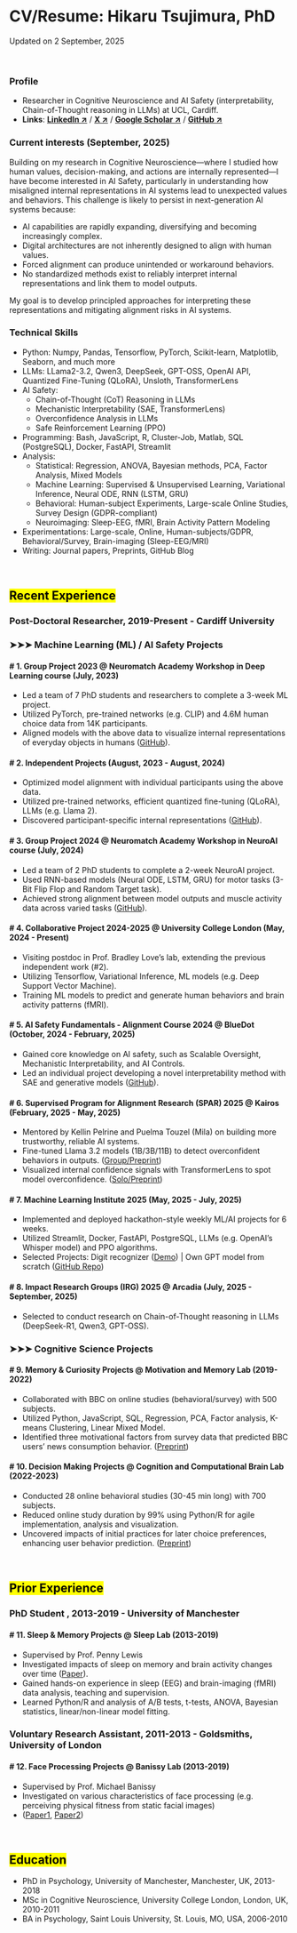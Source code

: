 # CV/Resume: Hikaru Tsujimura, PhD

Updated on 2 September, 2025

<br>

### Profile
- Researcher in Cognitive Neuroscience and AI Safety (interpretability, Chain-of-Thought reasoning in LLMs) at UCL, Cardiff.
- **Links**: [**LinkedIn ↗**](https://www.linkedin.com/in/hikaru-tsujimura/) / [**X ↗**](https://x.com/htsujimura) / [**Google Scholar ↗**](https://scholar.google.com/citations?user=3pa3V-kAAAAJ&hl=en) / [**GitHub ↗**](https://github.com/hiki-t)

### Current interests (September, 2025)

Building on my research in Cognitive Neuroscience—where I studied how human values, decision-making, and actions are internally represented—I have become interested in AI Safety, particularly in understanding how misaligned internal representations in AI systems lead to unexpected values and behaviors. This challenge is likely to persist in next-generation AI systems because:

- AI capabilities are rapidly expanding, diversifying and becoming increasingly complex.
- Digital architectures are not inherently designed to align with human values.
- Forced alignment can produce unintended or workaround behaviors.
- No standardized methods exist to reliably interpret internal representations and link them to model outputs.

My goal is to develop principled approaches for interpreting these representations and mitigating alignment risks in AI systems.

### Technical Skills
- Python: Numpy, Pandas, Tensorflow, PyTorch, Scikit-learn, Matplotlib, Seaborn, and much more
- LLMs: LLama2-3.2, Qwen3, DeepSeek, GPT-OSS, OpenAI API, Quantized Fine-Tuning (QLoRA), Unsloth, TransformerLens
- AI Safety:
  - Chain-of-Thought (CoT) Reasoning in LLMs
  - Mechanistic Interpretability (SAE, TransformerLens)
  - Overconfidence Analysis in LLMs
  - Safe Reinforcement Learning (PPO)
- Programming: Bash, JavaScript, R, Cluster-Job, Matlab, SQL (PostgreSQL), Docker, FastAPI, Streamlit
- Analysis:
  - Statistical: Regression, ANOVA, Bayesian methods, PCA, Factor Analysis, Mixed Models
  - Machine Learning: Supervised & Unsupervised Learning, Variational Inference, Neural ODE, RNN (LSTM, GRU)
  - Behavioral: Human-subject Experiments, Large-scale Online Studies, Survey Design (GDPR-compliant)
  - Neuroimaging: Sleep-EEG, fMRI, Brain Activity Pattern Modeling
- Experimentations: Large-scale, Online, Human-subjects/GDPR, Behavioral/Survey, Brain-imaging (Sleep-EEG/MRI)
- Writing: Journal papers, Preprints, GitHub Blog

<br>

## <mark>Recent Experience</mark>

### Post-Doctoral Researcher, 2019-Present - Cardiff University

### ➤➤➤ Machine Learning (ML) / AI Safety Projects

#### # 1. Group Project 2023 @ Neuromatch Academy Workshop in Deep Learning course (July, 2023)
- Led a team of 7 PhD students and researchers to complete a 3-week ML project.
- Utilized PyTorch, pre-trained networks (e.g. CLIP) and 4.6M human choice data from 14K participants.
- Aligned models with the above data to visualize internal representations of everyday objects in humans ([GitHub](https://github.com/hiki-t/NMA23_solo_project/blob/main/Neuromatch%20Academy%20-%20Presentation%20Part2%20GitHub.pdf)).

#### # 2. Independent Projects (August, 2023 - August, 2024)
- Optimized model alignment with individual participants using the above data.
- Utilized pre-trained networks, efficient quantized fine-tuning (QLoRA), LLMs (e.g. Llama 2).
- Discovered participant-specific internal representations ([GitHub](https://github.com/hiki-t/NMA23_solo_project/blob/main/Neuromatch%20Academy%20-%20Presentation%20Part2%20GitHub.pdf)).

#### # 3. Group Project 2024 @ Neuromatch Academy Workshop in NeuroAI course (July, 2024)
- Led a team of 2 PhD students to complete a 2-week NeuroAI project.
- Used RNN-based models (Neural ODE, LSTM, GRU) for motor tasks (3-Bit Flip Flop and Random Target task).
- Achieved strong alignment between model outputs and muscle activity data across varied tasks ([GitHub](https://github.com/hiki-t/NMA24_group_project/blob/main/Group%20Project%20Slide.pdf)).

#### # 4. Collaborative Project 2024-2025 @ University College London (May, 2024 - Present)
- Visiting postdoc in Prof. Bradley Love’s lab, extending the previous independent work (#2).
- Utilizing Tensorflow, Variational Inference, ML models (e.g. Deep Support Vector Machine).
- Training ML models to predict and generate human behaviors and brain activity patterns (fMRI).

#### # 5. AI Safety Fundamentals - Alignment Course 2024 @ BlueDot (October, 2024 - February, 2025)
- Gained core knowledge on AI safety, such as Scalable Oversight, Mechanistic Interpretability, and AI Controls.
- Led an individual project developing a novel interpretability method with SAE and generative models ([GitHub](https://hiki-t.github.io/aisf24_solo_project/intro.html)).

#### # 6. Supervised Program for Alignment Research (SPAR) 2025 @ Kairos (February, 2025 - May, 2025)
- Mentored by Kellin Pelrine and Puelma Touzel (Mila) on building more trustworthy, reliable AI systems.
- Fine-tuned Llama 3.2 models (1B/3B/11B) to detect overconfident behaviors in outputs. ([Group/Preprint](https://arxiv.org/pdf/2411.06528))
- Visualized internal confidence signals with TransformerLens to spot model overconfidence. ([Solo/Preprint](https://arxiv.org/pdf/2508.17182)) 

#### # 7. Machine Learning Institute 2025 (May, 2025 - July, 2025)
- Implemented and deployed hackathon-style weekly ML/AI projects for 6 weeks.
- Utilized Streamlit, Docker, FastAPI, PostgreSQL, LLMs (e.g. OpenAI’s Whisper model) and PPO algorithms.
- Selected Projects: Digit recognizer ([Demo](https://transformer-from-scratch-encoder-decoder-ctcloss.streamlit.app/
)) | Own GPT model from scratch ([GitHub Repo](https://github.com/hiki-t/gpt_model_from_scratch))

#### # 8. Impact Research Groups (IRG) 2025 @ Arcadia (July, 2025 - September, 2025)
- Selected to conduct research on Chain-of-Thought reasoning in LLMs (DeepSeek-R1, Qwen3, GPT-OSS).

### ➤➤➤ Cognitive Science Projects

#### # 9. Memory & Curiosity Projects @ Motivation and Memory Lab (2019-2022)
- Collaborated with BBC on online studies (behavioral/survey) with 500 subjects.
- Utilized Python, JavaScript, SQL, Regression, PCA, Factor analysis, K-means Clustering, Linear Mixed Model.
- Identified three motivational factors from survey data that predicted BBC users’ news consumption behavior. ([Preprint](https://osf.io/preprints/psyarxiv/avqwn_v1))

#### # 10. Decision Making Projects @ Cognition and Computational Brain Lab (2022-2023)
- Conducted 28 online behavioral studies (30-45 min long) with 700 subjects.
- Reduced online study duration by 99% using Python/R for agile implementation, analysis and visualization.
- Uncovered impacts of initial practices for later choice preferences, enhancing user behavior prediction. ([Preprint](https://osf.io/nc6tu/download))

<br>

## <mark>Prior Experience</mark>

### PhD Student , 2013-2019 - University of Manchester

#### # 11. Sleep & Memory Projects @ Sleep Lab (2013-2019)
- Supervised by Prof. Penny Lewis
- Investigated impacts of sleep on memory and brain activity changes over time ([Paper](https://www.sciencedirect.com/science/article/pii/S1053811918303380)).
- Gained hands-on experience in sleep (EEG) and brain-imaging (fMRI) data analysis, teaching and supervision.
- Learned Python/R and analysis of A/B tests, t-tests, ANOVA, Bayesian statistics, linear/non-linear model fitting.

### Voluntary Research Assistant, 2011-2013 - Goldsmiths, University of London

#### # 12. Face Processing Projects @ Banissy Lab (2013-2019)
- Supervised by Prof. Michael Banissy
- Investigated on various characteristics of face processing (e.g. perceiving physical fitness from static facial images)
- ([Paper1](https://www.researchgate.net/publication/279161384_Dominant_Voices_and_Attractive_Faces_The_Contribution_of_Visual_and_Auditory_Information_to_Integrated_Person_Impressions), [Paper2](https://pmc.ncbi.nlm.nih.gov/articles/PMC3645049/pdf/rsbl20130140.pdf))

<br>

## <mark>Education</mark>

- PhD in Psychology, University of Manchester, Manchester, UK, 2013-2018
- MSc in Cognitive Neuroscience, University College London, London, UK, 2010-2011
- BA in Psychology, Saint Louis University, St. Louis, MO, USA, 2006-2010
